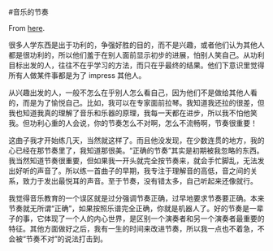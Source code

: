 #音乐的节奏

From [here](https://yinwang1.substack.com/p/21-07-13).

很多人学东西是出于功利的，争强好胜的目的，而不是兴趣，或者他们认为其他人都是很功利的，所以他们羞于在别人面前显示初步的进展，怕别人笑自己。从功利目标出发的人，往往不在乎学习的方法，而只在乎最终的结果。他们下意识里觉得所有人做某件事都是为了 impress 其他人。

从兴趣出发的人，一般不怎么在乎别人怎么看自己，因为他们不是做给其他人看的，而是为了愉悦自己。比如，我可以在专家面前拉琴。我知道我还拉的很差，但我也知道我真的理解了音乐和乐器的原理，我每一天都在进步，所以我不怕他笑我。但功利心重的人会说，你的节奏怎么不对啊，怎么不流畅啊，节奏很重要！

这曲子我才开始练几天，当然就这样了。而且他没发现，在少数连贯的地方，我的心已经在那节奏里了，我知道那很美。“正确的节奏”其实是初期被我忽略的东西。我当然知道节奏很重要，但如果我一开头就完全按节奏来，就会手忙脚乱，无法发出好听的声音了。所以练一首曲子的早期，我专注于理解音的高低，音之间的关系，致力于发出最悦耳的声音。至于节奏，没有错太多，自己听起来还像就行。

我觉得音乐教育的一个误区就是过分强调节奏正确，过早地要求节奏要正确。本来节奏就无所谓“正确”，如果按照乐谱完全正确，你就是机器人了。好的节奏是一辈子的事，它体现了一个人的内心世界，是区别一个演奏者和另一个演奏者最重要的特征。其他方面做好之后，我有一生的时间来改进节奏，所以我一点也不着急，不会被“节奏不对”的说法打击到。

